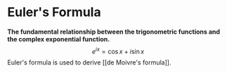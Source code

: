 # Euler's Formula
**The fundamental relationship between the trigonometric functions and the complex exponential function.**
$$e^{ix}=\cos x+i\sin x$$
Euler's formula is used to derive [[de Moivre's formula]].